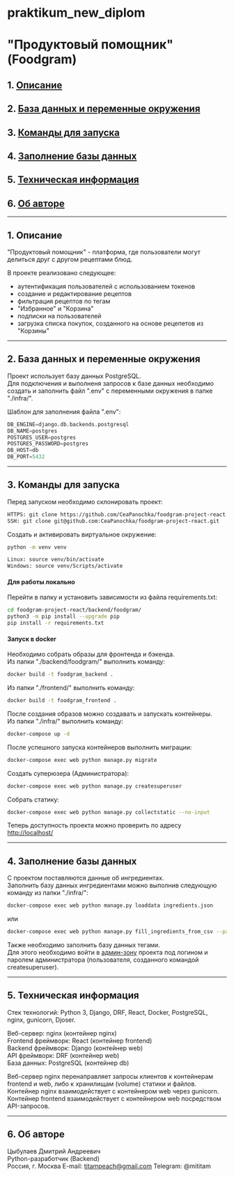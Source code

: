 # praktikum_new_diplom

# "Продуктовый помощник" (Foodgram)

## 1. [Описание](#1)
## 2. [База данных и переменные окружения](#2)
## 3. [Команды для запуска](#3)
## 4. [Заполнение базы данных](#4)
## 5. [Техническая информация](#5)
## 6. [Об авторе](#6)

---
## 1. Описание <a id=1></a>
"Продуктовый помощник" - платформа, где пользователи могут делиться друг с другом рецептами блюд.

В проекте реализовано следующее:
  - аутентификация пользователей с использованием токенов
  - создание и редактирование рецептов
  - фильтрация рецептов по тегам
  - "Избранное" и "Корзина"
  - подписки на пользователей
  - загрузка списка покупок, созданного на основе рецепетов из "Корзины"

---

## 2. База данных и переменные окружения <a id=2></a>

Проект использует базу данных PostgreSQL.  
Для подключения и выполненя запросов к базе данных необходимо создать и заполнить файл ".env" с переменными окружения в папке "./infra/".

Шаблон для заполнения файла ".env":
```python
DB_ENGINE=django.db.backends.postgresql
DB_NAME=postgres
POSTGRES_USER=postgres
POSTGRES_PASSWORD=postgres
DB_HOST=db
DB_PORT=5432
```

---
## 3. Команды для запуска <a id=3></a>

Перед запуском необходимо склонировать проект:
```bash
HTTPS: git clone https://github.com/CeaPanochka/foodgram-project-react.git
SSH: git clone git@github.com:CeaPanochka/foodgram-project-react.git
```

Cоздать и активировать виртуальное окружение:
```bash
python -m venv venv
```
```bash
Linux: source venv/bin/activate
Windows: source venv/Scripts/activate
```
#### Для работы локально
Перейти в папку и установить зависимости из файла requirements.txt:
```bash
cd foodgram-project-react/backend/foodgram/
python3 -m pip install --upgrade pip
pip install -r requirements.txt
```
#### Запуск в docker
Необходимо собрать образы для фронтенда и бэкенда.  
Из папки "./backend/foodgram/" выполнить команду:
```bash
docker build -t foodgram_backend .
```

Из папки "./frontend/" выполнить команду:
```bash
docker build -t foodgram_frontend .
```

После создания образов можно создавать и запускать контейнеры.  
Из папки "./infra/" выполнить команду:
```bash
docker-compose up -d
```

После успешного запуска контейнеров выполнить миграции:
```bash
docker-compose exec web python manage.py migrate
```

Создать суперюзера (Администратора):
```bash
docker-compose exec web python manage.py createsuperuser
```

Собрать статику:
```bash
docker-compose exec web python manage.py collectstatic --no-input
```

Теперь доступность проекта можно проверить по адресу [http://localhost/](http://localhost/)

---
## 4. Заполнение базы данных <a id=4></a>

С проектом поставляются данные об ингредиентах.  
Заполнить базу данных ингредиентами можно выполнив следующую команду из папки "./infra/":
```bash
docker-compose exec web python manage.py loaddata ingredients.json
```
или
```bash
docker-compose exec web python manage.py fill_ingredients_from_csv --path data/
```

Также необходимо заполнить базу данных тегами.  
Для этого необходимо войти в [админ-зону](http://localhost/admin/)
проекта под логином и паролем администратора (пользователя, созданного командой createsuperuser).

---
## 5. Техническая информация <a id=5></a>

Стек технологий: Python 3, Django, DRF, React, Docker, PostgreSQL, nginx, gunicorn, Djoser.

Веб-сервер: nginx (контейнер nginx)  
Frontend фреймворк: React (контейнер frontend)  
Backend фреймворк: Django (контейнер web)  
API фреймворк: DRF (контейнер web)  
База данных: PostgreSQL (контейнер db)

Веб-сервер nginx перенаправляет запросы клиентов к контейнерам frontend и web, либо к хранилищам (volume) статики и файлов.  
Контейнер nginx взаимодействует с контейнером web через gunicorn.  
Контейнер frontend взаимодействует с контейнером web посредством API-запросов.

---
## 6. Об авторе <a id=6></a>

Цыбулаев Дмитрий Андреевич  
Python-разработчик (Backend)  
Россия, г. Москва 
E-mail: titampeach@gmail.com 
Telegram: @mititam
